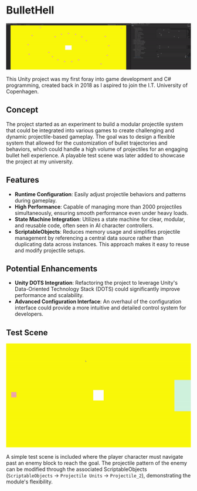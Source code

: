 # BulletHell

![Projectile Emitter Demonstration](https://github.com/Nenniana/BulletHell/blob/main/READMEAssets/ProjectileEmitterDemostration.gif)

This Unity project was my first foray into game development and C# programming, created back in 2018 as I aspired to join the I.T. University of Copenhagen. 

## Concept
The project started as an experiment to build a modular projectile system that could be integrated into various games to create challenging and dynamic projectile-based gameplay. The goal was to design a flexible system that allowed for the customization of bullet trajectories and behaviors, which could handle a high volume of projectiles for an engaging bullet hell experience. A playable test scene was later added to showcase the project at my university.

## Features

- **Runtime Configuration**: Easily adjust projectile behaviors and patterns during gameplay.
- **High Performance**: Capable of managing more than 2000 projectiles simultaneously, ensuring smooth performance even under heavy loads.
- **State Machine Integration**: Utilizes a state machine for clear, modular, and reusable code, often seen in AI character controllers.
- **ScriptableObjects**: Reduces memory usage and simplifies projectile management by referencing a central data source rather than duplicating data across instances. This approach makes it easy to reuse and modify projectile setups.


## Potential Enhancements

- **Unity DOTS Integration**: Refactoring the project to leverage Unity's Data-Oriented Technology Stack (DOTS) could significantly improve performance and scalability.
- **Advanced Configuration Interface**: An overhaul of the configuration interface could provide a more intuitive and detailed control system for developers.

## Test Scene

![Projectile Emitter Demonstration](https://github.com/Nenniana/BulletHell/blob/main/READMEAssets/ProjectileEmitterDemostration_TestScene.gif)

A simple test scene is included where the player character must navigate past an enemy block to reach the goal. The projectile pattern of the enemy can be modified through the associated ScriptableObjects (`ScriptableObjects` -> `Projectile Units` -> `Projectile_2`), demonstrating the module's flexibility.